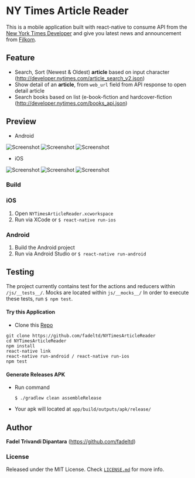 # NY Times Article Reader

This is a mobile application built with react-native to consume API from the [New York Times Developer](https://github.com/ngengs/filkom-news-reader_server) and give you latest news and announcement from [Filkom](http://filkom.ub.ac.id).


## Feature
* Search, Sort (Newest & Oldest) **article** based on input character
(http://developer.nytimes.com/article_search_v2.json)
* Show detail of an **article**, from `web_url` field from API response to open
detail article
* Search books based on list (e-book-fiction and hardcover-fiction
(http://developer.nytimes.com/books_api.json)

## Preview
* Android

![Screenshot](/.github/screenshot/screenshot-android-1.png?raw=true)
![Screenshot](/.github/screenshot/screenshot-android-2.png?raw=true)
![Screenshot](/.github/screenshot/screenshot-android-3.png?raw=true)

* iOS

![Screenshot](/.github/screenshot/screenshot-ios-1.png?raw=true)
![Screenshot](/.github/screenshot/screenshot-ios-2.png?raw=true)
![Screenshot](/.github/screenshot/screenshot-ios-3.png?raw=true)

### Build
### iOS
1. Open `NYTimesArticleReader.xcworkspace`
2. Run via XCode or `$ react-native run-ios`

### Android

1. Build the Android project
2. Run via Android Studio or `$ react-native run-android`

## Testing

The project currently contains test for the actions and reducers within `/js/__tests__/`. Mocks are located within `js/__mocks__/` In order to execute these tests, run `$ npm test`.

#### Try this Application
- Clone this [Repo](https://github.com/fadeltd/NYTimesArticleReader)
```
git clone https://github.com/fadeltd/NYTimesArticleReader
cd NYTimesArticleReader
npm install
react-native link
react-native run-android / react-native run-ios
npm test
```

#### Generate Releases APK
- Run command
  ```
  $ ./gradlew clean assembleRelease
  ```
- Your apk will located at `app/build/outputs/apk/release/`

## Author
**Fadel Trivandi Dipantara** (https://github.com/fadeltd)

### License

Released under the MIT License. Check [`LICENSE.md`](LICENSE.md) for more info.
